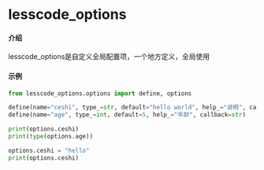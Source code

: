 # lesscode_options

#### 介绍
lesscode_options是自定义全局配置项，一个地方定义，全局使用

#### 示例
```python
from lesscode_options.options import define, options

define(name="ceshi", type_=str, default="hello world", help_="说明", callback=str)
define(name="age", type_=int, default=5, help_="年龄", callback=str)

print(options.ceshi)
print(type(options.age))

options.ceshi = "hello"
print(options.ceshi)
```